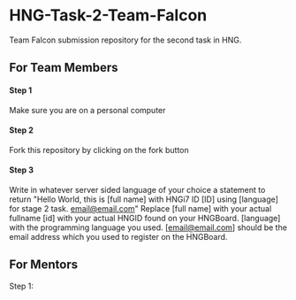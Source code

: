 # HNG-Task-2-Team-Falcon
Team Falcon submission repository for the second task in HNG.

## For Team Members 
#### Step 1
Make sure you are on a personal computer
#### Step 2
Fork this repository by clicking on the fork button
#### Step 3
Write in whatever server sided language of your choice a statement to return "Hello World, this is [full name] with HNGi7 ID [ID] using [language] for stage 2 task. email@email.com"
Replace
[full name] with your actual fullname
[id] with your actual HNGID found on your HNGBoard.
[language] with the programming language you used.
[email@email.com] should be the email address which you used to register on the HNGBoard.

## For Mentors
Step 1:
